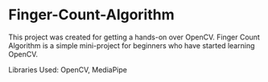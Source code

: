 # Finger-Count-Algorithm

This project was created for getting a hands-on over OpenCV.
Finger Count Algorithm is a simple mini-project for beginners who have started learning OpenCV. 

Libraries Used: OpenCV, MediaPipe
